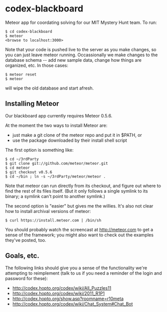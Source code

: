 codex-blackboard
================

Meteor app for coordating solving for our MIT Mystery Hunt team.  To run:

    $ cd codex-blackboard
    $ meteor
    <browse to localhost:3000>

Note that your code is pushed live to the server as you make changes, so
you can just leave meteor running.  Occassionally we make changes to the
database schema -- add new sample data, change how things are organized, etc.
In those cases:

    $ meteor reset
    $ meteor

will wipe the old database and start afresh.

## Installing Meteor

Our blackboard app currently requires Meteor 0.5.6.

At the moment the two ways to install Meteor are:

* just make a git clone of the meteor repo and put it in $PATH, or
* use the package downloaded by their install shell script

The first option is something like:

    $ cd ~/3rdParty
    $ git clone git://github.com/meteor/meteor.git
    $ cd meteor
    $ git checkout v0.5.6
    $ cd ~/bin ; ln -s ~/3rdParty/meteor/meteor .

Note that meteor can run directly from its checkout, and figure out where to
find the rest of its files itself.  (But it only follows a single symlink
to its binary; a symlink can't point to another symlink.)

The second option is "easier" but gives me the willies.  It's also not clear
how to install archival versions of meteor:

    $ curl https://install.meteor.com | /bin/sh

You should probably watch the screencast at http://meteor.com to get a sense
of the framework; you might also want to check out the examples they've
posted, too.

## Goals, etc.

The following links should give you a sense of the functionality we're
attempting to reimplement (talk to us if you need a reminder of the
login and password for these):

* http://codex.hopto.org/codex/wiki/All_Puzzles11
* http://codex.hopto.org/codex/wiki/2011_R1P1
* http://codex.hopto.org/show.asp?roomname=r10meta
* http://codex.hopto.org/codex/wiki/Chat_System#Chat_Bot
